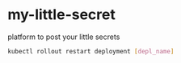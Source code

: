 # my-little-secret
platform to post your little secrets

```sh
kubectl rollout restart deployment [depl_name]
```